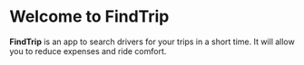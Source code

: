 # Welcome to FindTrip

**FindTrip** is an app to search drivers for your trips in a short time. It will allow you to reduce expenses and ride comfort.
